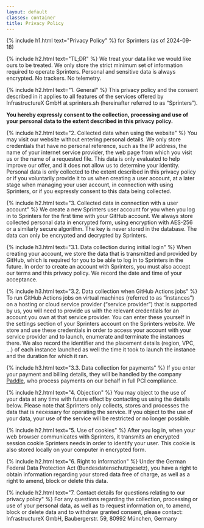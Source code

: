 ```yaml
---
layout: default
classes: container
title: Privacy Policy
---
```

{% include h1.html text="Privacy Policy" %}
for Sprinters (as of 2024-09-18)

{% include h2.html text="TL;DR" %}
We treat your data like we would like ours to be treated. We only store the strict minimum set of information required to operate Sprinters. Personal and sensitive data is always encrypted. No trackers. No telemetry.

{% include h2.html text="1. General" %}
This privacy policy and the consent described in it applies to all features of the services offered by InfrastructureX GmbH at sprinters.sh (hereinafter referred to as “Sprinters”).

**You hereby expressly consent to the collection, processing and use of your personal data to the extent described in this privacy policy.**

{% include h2.html text="2. Collected data when using the website" %}
You may visit our website without entering personal details. We only store credentials that have no personal reference, such as the IP address, the name of your internet service provider, the web page from which you visit us or the name of a requested file. This data is only evaluated to help improve our offer, and it does not allow us to determine your identity. Personal data is only collected to the extent described in this privacy policy or if you voluntarily provide it to us when creating a user account, at a later stage when managing your user account, in connection with using Sprinters, or if you expressly consent to this data being collected.

{% include h2.html text="3. Collected data in connection with a user account" %}
We create a new Sprinters user account for you when you log in to Sprinters for the first time with your GitHub account. We always store collected personal data in encrypted form, using encryption with AES-256 or a similarly secure algorithm. The key is never stored in the database. The data can only be encrypted and decrypted by Sprinters.

{% include h3.html text="3.1. Data collection during initial login" %}
When creating your account, we store the data that is transmitted and provided by GitHub, which is required for you to be able to log in to Sprinters in the future. In order to create an account with Sprinters, you must also accept our terms and this privacy policy. We record the date and time of your acceptance.

{% include h3.html text="3.2. Data collection when GitHub Actions jobs" %}
To run GitHub Actions jobs on virtual machines (referred to as “instances”) on a hosting or cloud service provider (“service provider”) that is supported by us, you will need to provide us with the relevant credentials for an account you own at that service provider. You can enter these yourself in the settings section of your Sprinters account on the Sprinters website. We store and use these credentials in order to access your account with your service provider and to launch, enumerate and terminate the instances there. We also record the identifier and the placement details (region, VPC, ...) of each instance launched as well the time it took to launch the instance and the duration for which it ran.

{% include h3.html text="3.3. Data collection for payments" %}
If you enter your payment and billing details, they will be handled by the company [Paddle](https://paddle.com), who process payments on our behalf in full PCI compliance.

{% include h2.html text="4. Objection" %}
You may object to the use of your data at any time with future effect by contacting us using the details below. Please note that Sprinters only collects, stores and processes the data that is necessary for operating the service. If you object to the use of your data, your use of the service will be restricted or no longer possible.

{% include h2.html text="5. Use of cookies" %}
After you log in, when your web browser communicates with Sprinters, it transmits an encrypted session cookie Sprinters needs in order to identify your user. This cookie is also stored locally on your computer in encrypted form.

{% include h2.html text="6. Right to information" %}
Under the German Federal Data Protection Act (Bundesdatenschutzgesetz), you have a right to obtain information regarding your stored data free of charge, as well as a right to amend, block or delete this data.

{% include h2.html text="7. Contact details for questions relating to our privacy policy" %}
For any questions regarding the collection, processing or use of your personal data, as well as to request information on, to amend, block or delete data and to withdraw granted consent, please contact: InfrastructureX GmbH, Baubergerstr. 59, 80992 München, Germany
